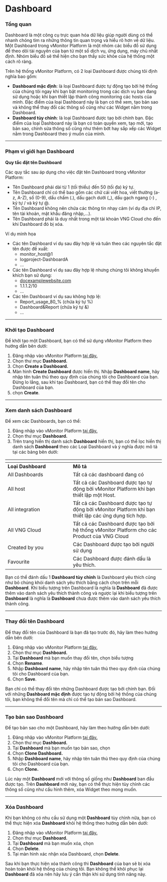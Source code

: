 # Dashboard

### Tổng quan <a href="#dashboard-tongquan" id="dashboard-tongquan"></a>

Dashboard là một công cụ trực quan hóa dữ liệu giúp người dùng có thể nhanh chóng tìm ra những thông tin quan trọng và hiểu rõ hơn về dữ liệu. Một Dashboard trong vMonitor Platform là một nhóm các biểu đồ sử dụng để theo dõi tài nguyên của bạn từ một số dịch vụ, ứng dụng, máy chủ nhất định. Nhóm biểu đồ sẽ thể hiện cho bạn thấy sức khỏe của hệ thống một cách rõ ràng.&#x20;

Trên hệ thống vMonitor Platform, có 2 loại Dashboard được chúng tôi định nghĩa bao gồm:&#x20;

* **Dashboard mặc định**: là loại Dashboard được tự động tạo bởi hệ thống của chúng tôi ngay khi bạn bật monitoring trong các dịch vụ bạn đang sử dụng hoặc khi bạn thiết lập thành công monitoring các hosts của mình. Đặc điểm của loại Dashboard này là bạn có thể xem, tạo bản sao và không thể thay đổi các thông số cũng như các Widget nằm trong Dashboard.&#x20;
* **Dashboard tùy chỉnh**: là loại Dashboard được tạo bởi chính bạn. Đặc điểm của loại Dashboard này là bạn có toàn quyền xem, tạo mới, tạo bản sao, chỉnh sửa thông số cũng như thêm bớt hay sắp xếp các Widget nằm trong Dashboard theo ý muốn của mình.&#x20;

***

### Phạm vi giới hạn Dashboard <a href="#dashboard-phamvigioihandashboard" id="dashboard-phamvigioihandashboard"></a>

**Quy tắc đặt tên Dashboard**

Các quy tắc sau áp dụng cho việc đặt tên Dashboard trong vMonitor Platform:

* Tên Dashboard phải dài từ 1 (tối thiểu) đến 50 (tối đa) ký tự.
* Tên Dashboard chỉ có thể bao gồm các chữ cái viết hoa, viết thường (a-z, A-Z), số (0-9), dấu chấm (.), dấu gạch dưới (\_), dấu gạch ngang (-) , ký tự / và ký tự @.
* Tên Dashboard không nên chứa các thông tin nhạy cảm (ví dụ địa chỉ IP, tên tài khoản, mật khẩu đăng nhập,...).&#x20;
* Tên Dashboard phải là duy nhất trong một tài khoản VNG Cloud cho đến khi Dashboard đó bị xóa.&#x20;

Ví dụ minh họa

* Các tên Dashboard ví dụ sau đây hợp lệ và tuân theo các nguyên tắc đặt tên được đề xuất:
  * monitor\_host@1
  * logproject-DashboardA
  * ...
* Các tên Dashboard ví dụ sau đây hợp lệ nhưng chúng tôi không khuyến khích bạn sử dụng:
  * [docexamplewebsite.com](http://docexamplewebsite.com/)
  * 1.1.1.2/10
  * ...
* Các tên Dashboard ví dụ sau không hợp lệ:
  * Report\_usage\_80\_% (chứa ký tự %)
  * Dashboard\&Report (chứa ký tự &)
  * ...

***

### Khởi tạo Dashboard <a href="#dashboard-khoitaodashboard" id="dashboard-khoitaodashboard"></a>

Để khởi tạo một Dashboard, bạn có thể sử dụng vMonitor Platform theo hướng dẫn bên dưới:&#x20;

1. Đăng nhập vào vMonitor Platform [tại đây.](https://hcm-3.console.vngcloud.vn/vmonitor)&#x20;
2. Chọn thư mục **Dashboard.**
3. Chọn **Create a Dashboard.**
4. Màn hình **Create Dashboard** được hiển thị. Nhập **Dashboard name**, hãy nhập tên tuân thủ theo quy định của chúng tôi cho Dashboard của bạn. Đừng lo lắng, sau khi tạo Dashboard, bạn có thể thay đổi tên cho Dashboard của bạn.&#x20;
5. chọn **Create**.

***

### Xem danh sách Dashboard <a href="#dashboard-xemdanhsachdashboard" id="dashboard-xemdanhsachdashboard"></a>

Để xem các Dashboards, bạn có thể:&#x20;

1. Đăng nhập vào vMonitor Platform [tại đây.](https://hcm-3.console.vngcloud.vn/vmonitor)&#x20;
2. Chọn thư mục **Dashboard.**
3. Trên trang hiển thị danh sách **Dashboard** hiển thị, bạn có thể lọc hiển thị danh sách **Dashboard** theo các Loại Dashboard và ý nghĩa được mô tả tại các bảng bên dưới:

<table data-header-hidden><thead><tr><th width="194"></th><th></th></tr></thead><tbody><tr><td><strong>Loại Dashboard</strong></td><td><strong>Mô tả</strong></td></tr><tr><td>All Dashboards</td><td>Tất cả các dashboard đang có</td></tr><tr><td>All host</td><td>Tất cả các Dashboard được tạo tự động bởi vMonitor Platform khi bạn thiết lập một Host.</td></tr><tr><td>All integration</td><td>Tất cả các Dashboard được tạo tự động bởi vMonitor Platform khi bạn thiết lập các ứng dụng tích hợp.</td></tr><tr><td>All VNG Cloud</td><td>Tất cả các Dashboard được tạo bởi hệ thống vMonitor Platform cho các Product của VNG Cloud</td></tr><tr><td>Created by you</td><td>Các Dashboard được tạo bởi người sử dụng</td></tr><tr><td>Favourite</td><td>Các Dashboard được đánh dấu là yêu thích.</td></tr></tbody></table>

Bạn có thể đánh dấu 1 **Dashboard tùy chỉnh** là Dashboard yêu thích cũng như bỏ chúng khỏi danh sách yêu thích bằng cách chọn <img src="../../../.gitbook/assets/image (47).png" alt="" data-size="line">trên mỗi **Dashboard**. Khi biểu tượng trên Dashboard là <img src="../../../.gitbook/assets/image (48).png" alt="" data-size="line">nghĩa là **Dashboard** đã được thêm vào danh sách yêu thích thành công và ngược lại khi biểu tượng trên **Dashboard** là <img src="../../../.gitbook/assets/image (49).png" alt="" data-size="line">nghĩa là **Dashboard** chưa được thêm vào danh sách yêu thích thành công.

***

### Thay đổi tên Dashboard <a href="#dashboard-thaydoitendashboard" id="dashboard-thaydoitendashboard"></a>

Để thay đổi tên của Dashboard là bạn đã tạo trước đó, hãy làm theo hướng dẫn bên dưới:

1. Đăng nhập vào vMonitor Platform [tại đây.](https://hcm-3.console.vngcloud.vn/vmonitor)&#x20;
2. Chọn thư mục **Dashboard.**
3. Tại **Dashboard** mà bạn muốn thay đổi tên, chọn biểu tượng<img src="../../../.gitbook/assets/image (50).png" alt="" data-size="line">
4. Chọn **Rename**.
5. Nhập **Dashboard name**, hãy nhập tên tuân thủ theo quy định của chúng tôi cho Dashboard của bạn.&#x20;
6. Chọn **Save**.

Bạn chỉ có thể thay đổi tên những Dashboard được tạo bởi chính bạn. Đối với những **Dashboard mặc định** được tạo tự động bởi hệ thống của chúng tôi, bạn không thể đổi tên mà chỉ có thể tạo bản sao Dashboard.

***

### Tạo bản sao Dashboard <a href="#dashboard-taobansaodashboard" id="dashboard-taobansaodashboard"></a>

Để tạo bản sao cho một Dashboard, hãy làm theo hướng dẫn bên dưới:

1. Đăng nhập vào vMonitor Platform [tại đây.](https://hcm-3.console.vngcloud.vn/vmonitor)&#x20;
2. Chọn thư mục **Dashboard.**
3. Tại **Dashboard** mà bạn muốn tạo bản sao, chọn <img src="../../../.gitbook/assets/image (51).png" alt="" data-size="line">
4. Chọn **Clone Dashboard.**
5. Nhập **Dashboard name**, hãy nhập tên tuân thủ theo quy định của chúng tôi cho Dashboard của bạn.&#x20;
6. Chọn **Clone.**

Lúc này một **Dashboard** mới với thông số giống như **Dashboard** ban đầu được tạo. Trên **Dashboard** mới này, bạn có thể thực hiện tùy chỉnh các thông số cũng như cấu hình thêm, xóa Widget theo mong muốn.

***

### Xóa Dashboard <a href="#dashboard-xoadashboard" id="dashboard-xoadashboard"></a>

Khi bạn không có nhu cầu sử dụng một **Dashboard** tùy chỉnh nữa, bạn có thể thực hiện xóa **Dashboard** khỏi hệ thống theo hướng dẫn bên dưới:&#x20;

1. Đăng nhập vào vMonitor Platform [tại đây.](https://hcm-3.console.vngcloud.vn/vmonitor)&#x20;
2. Chọn thư mục **Dashboard.**
3. Tại **Dashboard** mà bạn muốn xóa, chọn <img src="../../../.gitbook/assets/image (52).png" alt="" data-size="line">
4. Chọn **Delete**.
5. Tại màn hình xác nhận xóa Dashboard, chọn **Delete**.

Sau khi bạn thực hiện xóa thành công thì **Dashboard** của bạn sẽ bị xóa hoàn toàn khỏi hệ thống của chúng tôi. Bạn không thể khôi phục lại **Dashboard** đã xóa nên hãy lưu ý cẩn thận khi sử dụng tính năng này.&#x20;

